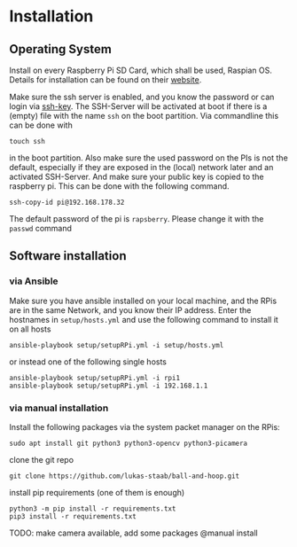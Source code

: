 # Installation
## Operating System
Install on every Raspberry Pi SD Card, which shall be used, Raspian OS. 
Details for installation can be found on their [website](https://www.raspberrypi.com/software/).

Make sure the ssh server is enabled, and you know the password or can login via [ssh-key](https://www.digitalocean.com/community/tutorials/how-to-configure-ssh-key-based-authentication-on-a-linux-server-de).
The SSH-Server will be activated at boot if there is a (empty) file with the name `ssh` on the boot partition.
Via commandline this can be done with 
```commandline
touch ssh
```
in the boot partition.
Also make sure the used password on the PIs is not the default, especially if they are exposed in the (local) network later and an activated SSH-Server.
And make sure your public key is copied to the raspberry pi. This can be done with the following command.
```commandline
ssh-copy-id pi@192.168.178.32
```
The default password of the pi is `rapsberry`. Please change it with the `passwd` command
## Software installation
### via Ansible 
Make sure you have ansible installed on your local machine, and the RPis are in the same Network, and you know their IP address.
Enter the hostnames in `setup/hosts.yml` and use the following command to install it on all hosts
```commandline
ansible-playbook setup/setupRPi.yml -i setup/hosts.yml
```
or instead one of the following single hosts 
```commandline
ansible-playbook setup/setupRPi.yml -i rpi1
ansible-playbook setup/setupRPi.yml -i 192.168.1.1
```
### via manual installation

Install the following packages via the system packet manager on the RPis: 
```commandline
sudo apt install git python3 python3-opencv python3-picamera
```
clone the git repo 
```commandline
git clone https://github.com/lukas-staab/ball-and-hoop.git
```
install pip requirements (one of them is enough)
```commandline
python3 -m pip install -r requirements.txt
pip3 install -r requirements.txt
```


TODO: make camera available, add some packages @manual install
